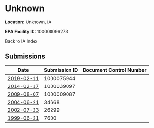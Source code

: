 # Unknown

**Location:** Unknown, IA

**EPA Facility ID:** 100000096273

[Back to IA Index](../../index.md)

## Submissions

| Date | Submission ID | Document Control Number |
|------|--------------|-------------------------|
| [2019-02-11](submissions/1000075944.md) | 1000075944 |  |
| [2014-02-17](submissions/1000039097.md) | 1000039097 |  |
| [2009-08-07](submissions/1000009087.md) | 1000009087 |  |
| [2004-06-21](submissions/34668.md) | 34668 |  |
| [2002-07-23](submissions/26299.md) | 26299 |  |
| [1999-06-21](submissions/7600.md) | 7600 |  |
